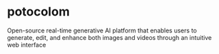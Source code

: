 # potocolom
Open-source real-time generative AI platform that enables users to generate, edit, and enhance both images and videos through an intuitive web interface
